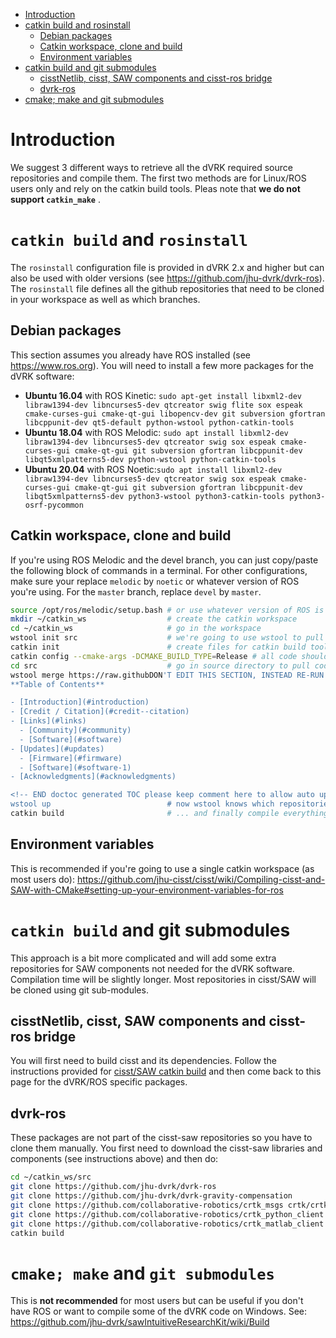 <!--ts-->
   * [Introduction](#introduction)
   * [catkin build and rosinstall](#catkin-build-and-rosinstall)
      * [Debian packages](#debian-packages)
      * [Catkin workspace, clone and build](#catkin-workspace-clone-and-build)
      * [Environment variables](#environment-variables)
   * [catkin build and git submodules](#catkin-build-and-git-submodules)
      * [cisstNetlib, cisst, SAW components and cisst-ros bridge](#cisstnetlib-cisst-saw-components-and-cisst-ros-bridge)
      * [dvrk-ros](#dvrk-ros)
   * [cmake; make and git submodules](#cmake-make-and-git-submodules)

<!-- Added by: anton, at:  -->

<!--te-->

# Introduction

We suggest 3 different ways to retrieve all the dVRK required source repositories and compile them.  The first two methods are for Linux/ROS users only and rely on the catkin build tools.   Pleas note that **we do not support `catkin_make`** .

# `catkin build` and `rosinstall`

The `rosinstall` configuration file is provided in dVRK 2.x and higher but can also be used with older versions (see https://github.com/jhu-dvrk/dvrk-ros).  The `rosinstall` file defines all the github repositories that need to be cloned in your workspace as well as which branches.
 
## Debian packages

This section assumes you already have ROS installed (see https://www.ros.org).  You will need to install a few more packages for the dVRK software:
* **Ubuntu 16.04** with ROS Kinetic: `sudo apt-get install libxml2-dev libraw1394-dev libncurses5-dev qtcreator swig flite sox espeak cmake-curses-gui cmake-qt-gui libopencv-dev git subversion gfortran libcppunit-dev qt5-default python-wstool python-catkin-tools`
* **Ubuntu 18.04** with ROS Melodic: `sudo apt install libxml2-dev libraw1394-dev libncurses5-dev qtcreator swig sox espeak cmake-curses-gui cmake-qt-gui git subversion gfortran libcppunit-dev libqt5xmlpatterns5-dev python-wstool python-catkin-tools`
* **Ubuntu 20.04** with ROS Noetic:`sudo apt install libxml2-dev libraw1394-dev libncurses5-dev qtcreator swig sox espeak cmake-curses-gui cmake-qt-gui git subversion gfortran libcppunit-dev libqt5xmlpatterns5-dev python3-wstool python3-catkin-tools python3-osrf-pycommon`

## Catkin workspace, clone and build

If you're using ROS Melodic and the devel branch, you can just copy/paste the following block of commands in a terminal.   For other configurations, make sure your replace `melodic` by `noetic` or whatever version of ROS you're using.  For the `master` branch, replace `devel` by `master`.

```sh
source /opt/ros/melodic/setup.bash # or use whatever version of ROS is installed!
mkdir ~/catkin_ws                  # create the catkin workspace
cd ~/catkin_ws                     # go in the workspace
wstool init src                    # we're going to use wstool to pull all the code from github
catkin init                        # create files for catkin build tool
catkin config --cmake-args -DCMAKE_BUILD_TYPE=Release # all code should be compiled in release mode
cd src                             # go in source directory to pull code
wstool merge https://raw.githubDON'T EDIT THIS SECTION, INSTEAD RE-RUN doctoc TO UPDATE -->
**Table of Contents**

- [Introduction](#introduction)
- [Credit / Citation](#credit--citation)
- [Links](#links)
  - [Community](#community)
  - [Software](#software)
- [Updates](#updates)
  - [Firmware](#firmware)
  - [Software](#software-1)
- [Acknowledgments](#acknowledgments)

<!-- END doctoc generated TOC please keep comment here to allow auto updateusercontent.com/jhu-dvrk/dvrk-ros/devel/dvrk_ros.rosinstall # or replace devel by master
wstool up                          # now wstool knows which repositories to pull, let's get the code
catkin build                       # ... and finally compile everything
```

## Environment variables

This is recommended if you're going to use a single catkin workspace (as most users do): https://github.com/jhu-cisst/cisst/wiki/Compiling-cisst-and-SAW-with-CMake#setting-up-your-environment-variables-for-ros

# `catkin build` and git submodules

This approach is a bit more complicated and will add some extra repositories for SAW components not needed for the dVRK software.  Compilation time will be slightly longer.  Most repositories in cisst/SAW will be cloned using git sub-modules.

## cisstNetlib, cisst, SAW components and cisst-ros bridge

You will first need to build cisst and its dependencies.   Follow the instructions provided for [cisst/SAW catkin build](https://github.com/jhu-cisst/cisst/wiki/Compiling-cisst-and-SAW-with-CMake#13-building-using-catkin-build-tools-for-ros) and then come back to this page for the dVRK/ROS specific packages.

## dvrk-ros

These packages are not part of the cisst-saw repositories so you have to clone them manually.   You first need to download the cisst-saw libraries and components (see instructions above) and then do:

```bash
cd ~/catkin_ws/src
git clone https://github.com/jhu-dvrk/dvrk-ros
git clone https://github.com/jhu-dvrk/dvrk-gravity-compensation
git clone https://github.com/collaborative-robotics/crtk_msgs crtk/crtk_msgs
git clone https://github.com/collaborative-robotics/crtk_python_client crtk/crtk_python_client
git clone https://github.com/collaborative-robotics/crtk_matlab_client crtk/crtk_matlab_client
catkin build
```

# `cmake; make` and `git submodules`

This is **not recommended** for most users but can be useful if you don't have ROS or want to compile some of the dVRK code on Windows.  See: https://github.com/jhu-dvrk/sawIntuitiveResearchKit/wiki/Build
